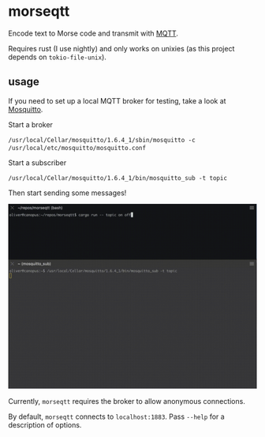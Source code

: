 # morseqtt
Encode text to Morse code and transmit with
[MQTT](https://en.wikipedia.org/wiki/MQTT).

Requires rust (I use nightly) and only works on unixies (as this project depends
on `tokio-file-unix`).

## usage
If you need to set up a local MQTT broker for testing, take a look at
[Mosquitto](https://mosquitto.org/).

Start a broker
```
/usr/local/Cellar/mosquitto/1.6.4_1/sbin/mosquitto -c /usr/local/etc/mosquitto/mosquitto.conf
```

Start a subscriber
```
/usr/local/Cellar/mosquitto/1.6.4_1/bin/mosquitto_sub -t topic
```

Then start sending some messages!

![usage](usage.gif)


Currently, `morseqtt` requires the broker to allow anonymous connections.

By default, `morseqtt` connects to `localhost:1883`. Pass `--help` for a
description of options.
